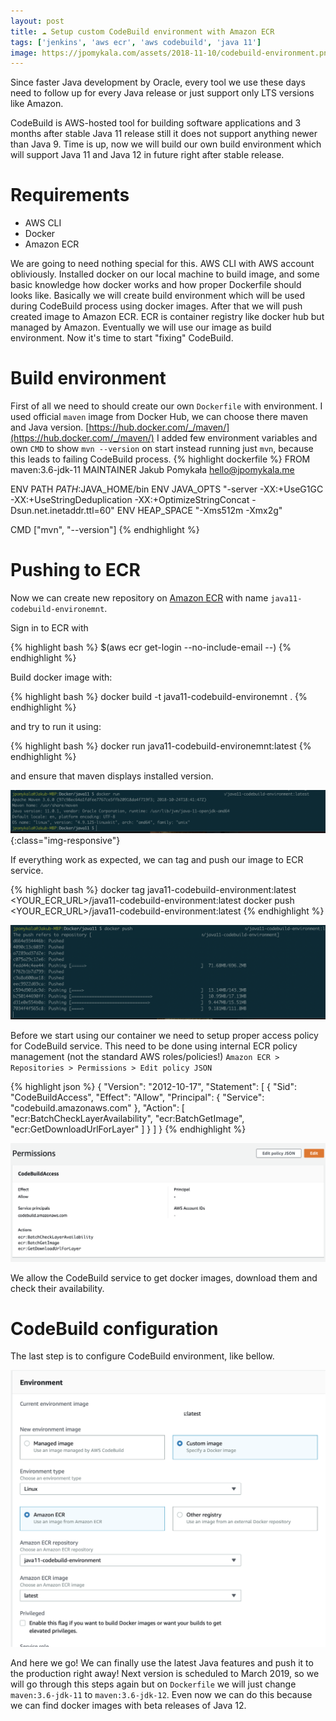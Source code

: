 ```yaml
---
layout: post
title: ☁️ Setup custom CodeBuild environment with Amazon ECR
tags: ['jenkins', 'aws ecr', 'aws codebuild', 'java 11']
image: https://jpomykala.com/assets/2018-11-10/codebuild-environment.png
---
```


Since faster Java development by Oracle, every tool we use these days 
need to follow up for every Java release or just support only LTS versions like Amazon.

CodeBuild is AWS-hosted tool for building software applications and 3 months after stable 
Java 11 release still it does not support anything newer than Java 9. Time is up, now we will build 
our own build environment which will support Java 11 and Java 12 in future right after stable release.

# Requirements

- AWS CLI
- Docker
- Amazon ECR

We are going to need nothing special for this. AWS CLI with AWS account obliviously. Installed docker on 
our local machine to build image, and some basic knowledge how docker works and how proper Dockerfile should looks like.
Basically we will create build environment which will be used during CodeBuild process using docker images.
After that we will push created image to Amazon ECR. ECR is container registry like docker hub but managed by Amazon.
Eventually we will use our image as build environment. 
Now it's time to start "fixing" CodeBuild.


# Build environment

First of all we need to should create our own `Dockerfile` with environment. 
I used official `maven` image from Docker Hub, we can choose there maven and Java version.
[https://hub.docker.com/_/maven/](https://hub.docker.com/_/maven/)
I added few environment variables and own `CMD` to show `mvn --version` on start instead running just `mvn`, 
because this leads to failing CodeBuild process.
{% highlight dockerfile %}
FROM maven:3.6-jdk-11
MAINTAINER Jakub Pomykała <hello@jpomykala.me>

ENV PATH                   $PATH:$JAVA_HOME/bin
ENV JAVA_OPTS              "-server -XX:+UseG1GC -XX:+UseStringDeduplication -XX:+OptimizeStringConcat -Dsun.net.inetaddr.ttl=60"
ENV HEAP_SPACE             "-Xms512m -Xmx2g"

CMD ["mvn", "--version"]
{% endhighlight %}

# Pushing to ECR

Now we can create new repository on [Amazon ECR](https://eu-west-1.console.aws.amazon.com/ecr/repositories?region=eu-west-1) 
with name `java11-codebuild-environemnt`.

Sign in to ECR with
 
{% highlight bash %}
$(aws ecr get-login --no-include-email --<YOUR REGION>)
{% endhighlight %}

Build docker image with:

{% highlight bash %}
docker build -t java11-codebuild-environemnt .
{% endhighlight %}

and try to run it using:

{% highlight bash %}
docker run java11-codebuild-environemnt:latest
{% endhighlight %}

and ensure that maven displays installed version.

![mvn version](/assets/2018-11-10/docker-run-mvn.png){:class="img-responsive"}


If everything work as expected, we can tag and push our image to ECR service.

{% highlight bash %}
docker tag java11-codebuild-environment:latest <YOUR_ECR_URL>/java11-codebuild-environment:latest
docker push <YOUR_ECR_URL>/java11-codebuild-environment:latest
{% endhighlight %}

![pushing to ecr](/assets/2018-11-10/pushing-to-ecr.png)

Before we start using our container we need to setup proper access policy for CodeBuild service.
This need to be done using internal ECR policy management (not the standard AWS roles/policies!)
`Amazon ECR > Repositories > Permissions > Edit policy JSON`

{% highlight json %}
{
  "Version": "2012-10-17",
  "Statement": [
    {
      "Sid": "CodeBuildAccess",
      "Effect": "Allow",
      "Principal": {
        "Service": "codebuild.amazonaws.com"
      },
      "Action": [
        "ecr:BatchCheckLayerAvailability",
        "ecr:BatchGetImage",
        "ecr:GetDownloadUrlForLayer"
      ]
    }
  ]
}
{% endhighlight %}

![pushing to ecr](/assets/2018-11-10/ecr-permissions.png)


We allow the CodeBuild service to get docker images, download them and check their availability.

# CodeBuild configuration
The last step is to configure CodeBuild environment, like bellow.

![pushing to ecr](/assets/2018-11-10/codebuild-environment.png)

And here we go! We can finally use the latest Java features and push it to the production right away!
Next version is scheduled to March 2019, so we will go through this steps again but on `Dockerfile` 
we will just change `maven:3.6-jdk-11` to `maven:3.6-jdk-12`. Even now we can do this because we can find docker images
with beta releases of Java 12. 
